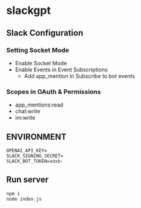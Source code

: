 # slackgpt


## Slack Configuration

### Setting Socket Mode

- Enable Socket Mode
- Enable Events in Event Subscriptions
  - Add app_mention in Subscribe to bot events
  

### Scopes in OAuth & Permissions

- app_mentions:read
- chat:write
- im:write



## ENVIRONMENT

```
OPENAI_API_KEY=
SLACK_SIGNING_SECRET=
SLACK_BOT_TOKEN=xoxb-
```


## Run server

```
npm i
node index.js

```
